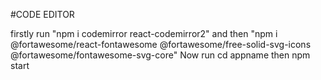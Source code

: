 #CODE EDITOR

firstly run "npm i codemirror react-codemirror2" 
and then "npm i @fortawesome/react-fontawesome @fortawesome/free-solid-svg-icons @fortawesome/fontawesome-svg-core"
Now run cd appname
then npm start
